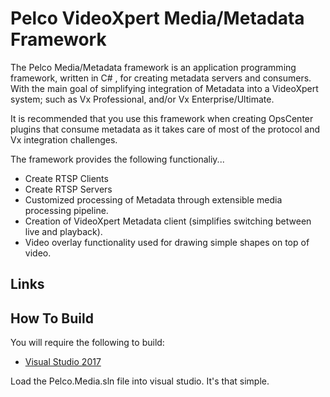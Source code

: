 # Pelco VideoXpert Media/Metadata Framework

The Pelco Media/Metadata framework is an application programming framework, written in C#
, for creating metadata servers and consumers. With the main goal of simplifying integration
of Metadata into a VideoXpert system; such as Vx Professional, and/or Vx Enterprise/Ultimate.

It is recommended that you use this framework when creating OpsCenter plugins that consume
metadata as it takes care of most of the protocol and Vx integration challenges.

The framework provides the following functionaliy...

- Create RTSP Clients
- Create RTSP Servers
- Customized processing of Metadata through extensible media processing pipeline.
- Creation of VideoXpert Metadata client (simplifies switching between live and playback).
- Video overlay functionality used for drawing simple shapes on top of video.

## Links


## How To Build

You will require the following to build:
- [Visual Studio 2017](https://imagine.microsoft.com/en-us/Catalog/Product/530)

Load the Pelco.Media.sln file into visual studio.  It's that simple.
